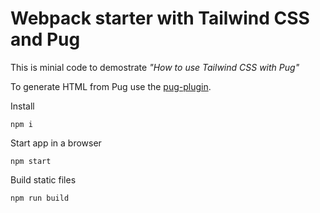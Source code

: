 # Webpack starter with Tailwind CSS and Pug

This is minial code to demostrate _"How to use Tailwind CSS with Pug"_

To generate HTML from Pug use the [pug-plugin](https://github.com/webdiscus/pug-plugin).

Install

```
npm i
```

Start app in a browser

```
npm start
```

Build static files

```
npm run build
```
